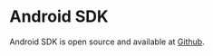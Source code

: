 # Android SDK

Android SDK is open source and available at [Github](https://github.com/portto/blocto-android-sdk).
